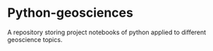 # Python-geosciences
A repository storing project notebooks of python applied to different geoscience topics.
